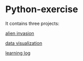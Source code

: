 # Python-exercise

It contains three projects:

[alien invasion](alien_invasion)

[data visualization](data_visualization)

[learning log](learning_log)

